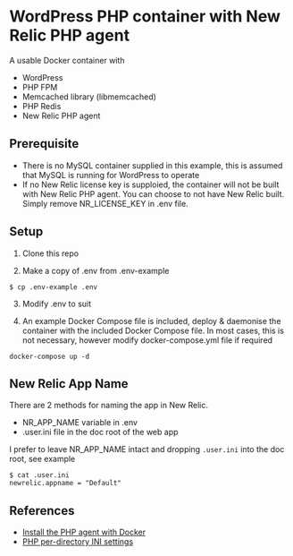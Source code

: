 # WordPress PHP container with New Relic PHP agent

A usable Docker container with 
- WordPress
- PHP FPM 
- Memcached library (libmemcached)
- PHP Redis
- New Relic PHP agent

## Prerequisite
- There is no MySQL container supplied in this example, this is assumed that MySQL is running for WordPress to operate
- If no New Relic license key is supploied, the container will not be built with New Relic PHP agent. You can choose to not have New
  Relic built. Simply remove NR_LICENSE_KEY in .env file.

## Setup
1. Clone this repo

2. Make a copy of .env from .env-example
```
$ cp .env-example .env
```

3. Modify .env to suit

4. An example Docker Compose file is included, deploy & daemonise the container with the included Docker Compose file.
   In most cases, this is not necessary, however modify docker-compose.yml file if required
```
docker-compose up -d
```

## New Relic App Name
There are 2 methods for naming the app in New Relic. 
- NR_APP_NAME variable in .env
- .user.ini file in the doc root of the web app

I prefer to leave NR_APP_NAME intact and dropping `.user.ini` into the doc root, see example
```
$ cat .user.ini 
newrelic.appname = "Default"
```

## References
- [Install the PHP agent with Docker](https://bit.ly/2Z7jQNj)
- [PHP per-directory INI settings](https://bit.ly/2M9cHbp)
